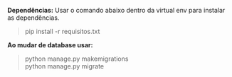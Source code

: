 **Dependências:**
  Usar o comando abaixo dentro da virtual env para instalar as dependências.

  > pip install -r requisitos.txt


**Ao mudar de database usar:**
  > python manage.py makemigrations<br/>
  > python manage.py migrate
